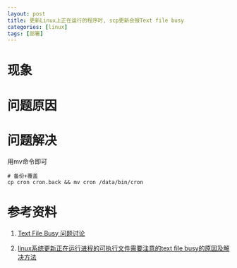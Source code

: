 ```yaml
---
layout: post 
title: 更新Linux上正在运行的程序时, scp更新会报Text file busy
categories: [linux]
tags: [部署]
---
```


# 现象

# 问题原因

# 问题解决

用mv命令即可
```text
# 备份+覆盖
cp cron cron.back && mv cron /data/bin/cron
```
# 参考资料

1. [Text File Busy 问题讨论](https://csyangchen.com/text-file-busy-issue.html)

2. [linux系统更新正在运行进程的可执行文件需要注意的text file busy的原因及解决方法](https://www.jb51.net/LINUXjishu/153060.html)